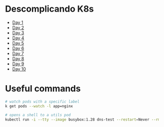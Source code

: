# Descomplicando K8s

- [Day 1](./day-1/k8s/README.md)
- [Day 2](./day-2/README.md)
- [Day 3](./day-3/README.md)
- [Day 4](./day-4/README.md)
- [Day 5](./day-5/README.md)
- [Day 6](./day-6/README.md)
- [Day 7](./day-7/README.md)
- [Day 8](./day-8/README.md)
- [Day 9](./day-9/README.md)
- [Day 10](./day-10/README.md)

# Useful commands

```bash
# watch pods with a specific label
k get pods --watch -l app=nginx

# opens a shell to a utils pod
kubectl run -i --tty --image busybox:1.28 dns-test --restart=Never --rm
```